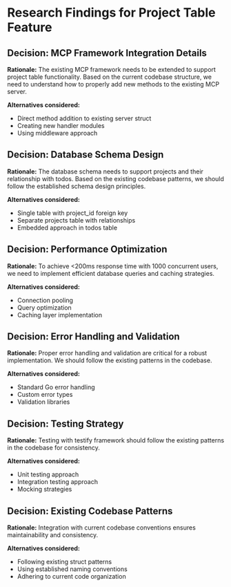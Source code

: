 # Research Findings for Project Table Feature

## Decision: MCP Framework Integration Details
**Rationale:** The existing MCP framework needs to be extended to support project table functionality. Based on the current codebase structure, we need to understand how to properly add new methods to the existing MCP server.

**Alternatives considered:**
- Direct method addition to existing server struct
- Creating new handler modules
- Using middleware approach

## Decision: Database Schema Design
**Rationale:** The database schema needs to support projects and their relationship with todos. Based on the existing codebase patterns, we should follow the established schema design principles.

**Alternatives considered:**
- Single table with project_id foreign key
- Separate projects table with relationships
- Embedded approach in todos table

## Decision: Performance Optimization
**Rationale:** To achieve <200ms response time with 1000 concurrent users, we need to implement efficient database queries and caching strategies.

**Alternatives considered:**
- Connection pooling
- Query optimization
- Caching layer implementation

## Decision: Error Handling and Validation
**Rationale:** Proper error handling and validation are critical for a robust implementation. We should follow the existing patterns in the codebase.

**Alternatives considered:**
- Standard Go error handling
- Custom error types
- Validation libraries

## Decision: Testing Strategy
**Rationale:** Testing with testify framework should follow the existing patterns in the codebase for consistency.

**Alternatives considered:**
- Unit testing approach
- Integration testing approach
- Mocking strategies

## Decision: Existing Codebase Patterns
**Rationale:** Integration with current codebase conventions ensures maintainability and consistency.

**Alternatives considered:**
- Following existing struct patterns
- Using established naming conventions
- Adhering to current code organization
